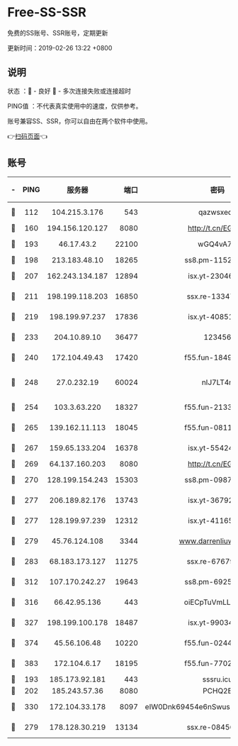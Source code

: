 # Free-SS-SSR

免费的SS账号、SSR账号，定期更新

更新时间：2019-02-26 13:22 +0800

## 说明

状态     ：🙂 - 良好 🙁 - 多次连接失败或连接超时

PING值   ：不代表真实使用中的速度，仅供参考。

账号兼容SS、SSR，你可以自由在两个软件中使用。

👉[扫码页面](https://liesauer.github.io/free-ss-ssr.github.io/)👈

## 账号

|-|PING|服务器|端口|密码|加密方式|区域|
|:----:|:----:|:-----:|-----:|:----:|:----:|:----:|
|🙂|112|104.215.3.176|543|qazwsxedc|aes-256-gcm|JP|
|🙂|160|194.156.120.127|8080|http://t.cn/EGJIyrl|rc4-md5|RU|
|🙂|193|46.17.43.2|22100|wGQ4vA7D|aes-256-gcm|RU|
|🙂|198|213.183.48.10|18265|ss8.pm-11524914|rc4-md5|RU|
|🙂|207|162.243.134.187|12894|isx.yt-23046109|aes-256-cfb|US|
|🙂|211|198.199.118.203|16850|ssx.re-13347864|aes-256-cfb|US|
|🙂|219|198.199.97.237|17836|isx.yt-40851565|aes-256-cfb|US|
|🙂|233|204.10.89.10|36477|123456|aes-256-cfb|US|
|🙂|240|172.104.49.43|17420|f55.fun-18495556|aes-256-cfb|SG|
|🙂|248|27.0.232.19|60024|nIJ7LT4n|xchacha20-ietf-poly1305|HK|
|🙂|254|103.3.63.220|18327|f55.fun-21337727|aes-256-cfb|SG|
|🙂|265|139.162.11.113|18045|f55.fun-08116553|aes-256-cfb|SG|
|🙂|267|159.65.133.204|16378|isx.yt-55424793|aes-256-cfb|SG|
|🙂|269|64.137.160.203|8080|http://t.cn/EGJIyrl|rc4-md5|CA|
|🙂|270|128.199.154.243|15303|ss8.pm-09872872|aes-256-cfb|SG|
|🙂|277|206.189.82.176|13743|isx.yt-36792230|aes-256-cfb|SG|
|🙂|277|128.199.97.239|12312|isx.yt-41165013|aes-256-cfb|SG|
|🙂|279|45.76.124.108|3344|www.darrenliuwei.com|aes-256-cfb|AU|
|🙂|283|68.183.173.127|11275|ssx.re-67679470|aes-256-cfb|US|
|🙂|312|107.170.242.27|19643|ss8.pm-69252395|aes-256-cfb|US|
|🙂|316|66.42.95.136|443|oiECpTuVmLLxk4Ts|aes-256-cfb|US|
|🙂|327|198.199.100.178|18487|isx.yt-99034237|aes-256-cfb|US|
|🙂|374|45.56.106.48|10220|f55.fun-02447573|aes-256-cfb|US|
|🙂|383|172.104.6.17|18195|f55.fun-77023354|aes-256-cfb|US|
|🙂|193|185.173.92.181|443|sssru.icu|rc4-md5|RU|
|🙂|202|185.243.57.36|8080|PCHQ2E|rc4-md5|US|
|🙂|330|172.104.33.178|8097|eIW0Dnk69454e6nSwuspv9DmS201tQ0D|aes-256-cfb|SG|
|🙁|279|178.128.30.219|13134|ssx.re-08456278|aes-256-cfb|SG|
